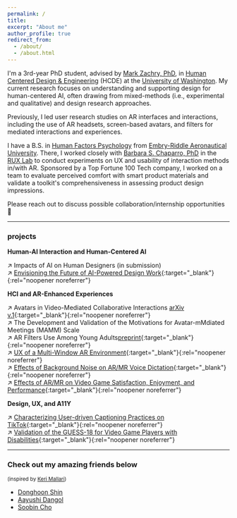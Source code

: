 ```yaml
---
permalink: /
title:
excerpt: "About me"
author_profile: true
redirect_from: 
  - /about/
  - /about.html
---
```


I'm a 3rd-year PhD student, advised by [Mark Zachry, PhD][mark], in [Human Centered Design & Engineering][hcde] (HCDE) at the [University of Washington][uw]. My current research focuses on understanding and supporting design for human-centered AI, often drawing from mixed-methods (i.e., experimental and qualitative) and design research approaches.

Previously, I led user research studies on AR interfaces and interactions, including the use of AR headsets, screen-based avatars, and filters for mediated interactions and experiences.

I have a B.S. in [Human Factors Psychology][hf] from [Embry-Riddle Aeronautical University][erau]. There, I worked closely with [Barbara S. Chaparro, PhD][barb] in the [RUX Lab][rux] to conduct experiments on UX and usability of interaction methods in/with AR. Sponsored by a Top Fortune 100 Tech company, I worked on a team to evaluate perceived comfort with smart product materials and validate a toolkit's comprehensiveness in assessing product design impressions.

Please reach out to discuss possible collaboration/internship opportunities 🖤

-----

### projects

**Human-AI Interaction and Human-Centered AI**

↗ Impacts of AI on Human Designers (in submission)
<br>
↗ [Envisioning the Future of AI-Powered Design Work](https://www.hcde.washington.edu/news/article/2024-05-14/hcde-design-jam-explores-future-ai-powered-design-work){:target="_blank"}{:rel="noopener noreferrer"}

**HCI and AR-Enhanced Experiences**

↗ Avatars in Video-Mediated Collaborative Interactions [arXiv v.1](https://doi.org/10.48550/arXiv.2405.03844){:target="_blank"}{:rel="noopener noreferrer"}
<br>
↗ The Development and Validation of the Motivations for Avatar-mMdiated Meetings (MAMM) Scale
<br>
↗ AR Filters Use Among Young Adults[preprint](https://wspitch.github.io/files/Augmenting-Self-Presentation.pdf){:target="_blank"}{:rel="noopener noreferrer"}
<br>
↗ [UX of a Multi-Window AR Environment](https://doi.org/10.3389/frvir.2023.1194019){:target="_blank"}{:rel="noopener noreferrer"}
<br>
↗ [Effects of Background Noise on AR/MR Voice Dictation](https://doi.org/10.1177/1071181322661376){:target="_blank"}{:rel="noopener noreferrer"}
<br>
↗ [Effects of AR/MR on Video Game Satisfaction, Enjoyment, and Performance](https://doi.org/10.1177/10468781221094473){:target="_blank"}{:rel="noopener noreferrer"}

**Design, UX, and A11Y**

↗ [Characterizing User-driven Captioning Practices on TikTok](https://doi.org/10.1145/3613904.3642177){:target="_blank"}{:rel="noopener noreferrer"}
<br>
↗ [Validation of the GUESS-18 for Video Game Players with Disabilities](https://doi.org/10.1177/21695067231196247){:target="_blank"}{:rel="noopener noreferrer"} <br>

-----

### Check out my amazing friends below
<small> (inspired by [Keri Mallari][keri]) </small>
- [Donghoon Shin][donghoon]
- [Aayushi Dangol][aayushi]
- [Soobin Cho][soobin]





[erau]: https://daytonabeach.erau.edu
[hcde]: https://hcde.washington.edu
[hf]: https://daytonabeach.erau.edu/college-arts-sciences/human-factors
[rux]: https://daytonabeach.erau.edu/about/labs/research-user-experience
[uw]: https://washington.edu


[aayushi]: https://www.linkedin.com/in/aayushi-dangol
[andy]: https://linkedin.com/in/soohyunmoon
[connie]: https://linkedin.com/in/connie-hyyang
[donghoon]: https://donghoon.io
[emma]: https://ej-mcdonnell.github.io
[joey]: http://students.washington.edu/schaferj/
[jon]: https://jonfroehlich.github.io
[julie]: https://julievera.notion.site/julievera/
[kate]: https://kateringland.com
[keri]: https://keri.xyz
[leah]: https://hcde.washington.edu/findlater
[mark]: https://hcde.washington.edu/zachry
[pitch]: https://wspitch.github.io
[soobin]: https://5oobin.github.io/website/
[sophie]: https://linkedin.com/in/sophieparkdesign
[tessa]: https://tessaeagle.github.io


[barb]: https://faculty.erau.edu/Barbara.Chaparro
[carmen]: https://linkedin.com/in/carmen-van-ommen
[crystal]: https://linkedin.com/in/crystal-fausett
[jenna]: https://linkedin.com/in/jenna-korentsides
[jess]: https://linkedin.com/in/jessycaderby
[jose]: https://linkedin.com/in/jose-mathew787
[katlyn]: https://linkedin.com/in/katlyn-skilton
[keebler]: https://faculty.erau.edu/Joseph.Keebler
[kelly]: https://linkedin.com/in/kellyjuneharris
